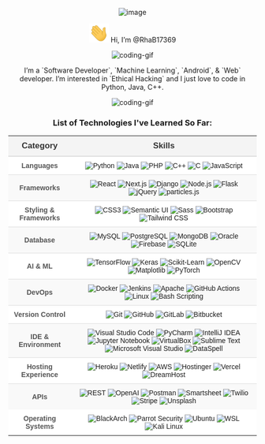 <!-- En-tête du README -->

<p align="center">
  <img src="https://github.com/user-attachments/assets/e0166a1f-c830-43cb-9280-4ae00b33495a" alt="image" width="auto" />
</p>

<p align="center">
 <img src="https://raw.githubusercontent.com/PushpenderIndia/PushpenderIndia/master/media/giphy.webp" alt="Hi" width="40" /> Hi, I’m @RhaB17369
</p>

<p align="center">
  <img src="https://github.com/user-attachments/assets/fd4051c2-5815-4047-a08e-d8f7b038ee5a" alt="coding-gif" width="400" />
</p>

<p align="center">
 <!-- - 👀 I’m interested in ...
  - 🌱 I’m currently learning ...
  - 💞️ I’m looking to collaborate on ...
  - 📫 How to reach me ...
  - 😄 Pronouns: ...
  - ⚡ Fun fact: ... -->
</p>

<!-- Section spéciale pour les informations du repository -->
<!-- En-tête du README -->

<p align="center">
  I’m a `Software Developer`, `Machine Learning`, `Android`, & `Web` developer. I’m interested in `Ethical Hacking` and I just love to code in Python, Java, C++.
</p>

<p align="center">
  <img src="https://github.com/user-attachments/assets/ad64415b-e016-4d82-8cec-83f79474d811" alt="coding-gif" width="400" />
</p>


<!-- Tableau des compétences -->

<h3 align="center">List of Technologies I've Learned So Far:</h3>

<p align="center">
<table style="width: 100%; border-collapse: collapse; text-align: center; font-family: Arial, sans-serif;">
  <tr style="background-color: #f4f4f4; border-bottom: 2px solid #ddd;">
    <th style="padding: 10px; font-size: 1.2em; color: #333;">Category</th>
    <th style="padding: 10px; font-size: 1.2em; color: #333;">Skills</th>
  </tr>
  <tr style="background-color: #ffffff; border-bottom: 1px solid #ddd;">
    <td style="padding: 10px; font-weight: bold; color: #555;">Languages</td>
    <td style="padding: 10px;">
      <img src="https://img.shields.io/badge/Python-3776AB?style=flat&logo=python&logoColor=white" alt="Python" width="80" />
      <img src="https://img.shields.io/badge/Java-007396?style=flat&logo=java&logoColor=white" alt="Java" width="80" />
      <img src="https://img.shields.io/badge/PHP-777BB4?style=flat&logo=php&logoColor=white" alt="PHP" width="80" />
      <img src="https://img.shields.io/badge/C%2B%2B-F34B7F?style=flat&logo=c%2B%2B&logoColor=white" alt="C++" width="80" />
      <img src="https://img.shields.io/badge/C-00599C?style=flat&logo=c&logoColor=white" alt="C" width="80" />
      <img src="https://img.shields.io/badge/JavaScript-F7E018?style=flat&logo=javascript&logoColor=white" alt="JavaScript" width="80" />
    </td>
  </tr>
  <tr style="background-color: #f9f9f9; border-bottom: 1px solid #ddd;">
    <td style="padding: 10px; font-weight: bold; color: #555;">Frameworks</td>
    <td style="padding: 10px;">
      <img src="https://img.shields.io/badge/React-61DAFB?style=flat&logo=react&logoColor=black" alt="React" width="80" />
      <img src="https://img.shields.io/badge/Next.js-000000?style=flat&logo=next.js&logoColor=white" alt="Next.js" width="80" />
      <img src="https://img.shields.io/badge/Django-092D40?style=flat&logo=django&logoColor=white" alt="Django" width="80" />
      <img src="https://img.shields.io/badge/Node.js-8CC84B?style=flat&logo=node.js&logoColor=white" alt="Node.js" width="80" />
      <img src="https://img.shields.io/badge/Flask-000000?style=flat&logo=flask&logoColor=white" alt="Flask" width="80" />
      <img src="https://img.shields.io/badge/jQuery-0769AD?style=flat&logo=jquery&logoColor=white" alt="jQuery" width="80" />
      <img src="https://img.shields.io/badge/particles.js-F5F5F5?style=flat&logo=particles.js&logoColor=000000" alt="particles.js" width="80" />
    </td>
  </tr>
  <tr style="background-color: #ffffff; border-bottom: 1px solid #ddd;">
    <td style="padding: 10px; font-weight: bold; color: #555;">Styling & Frameworks</td>
    <td style="padding: 10px;">
      <img src="https://img.shields.io/badge/CSS3-1572B6?style=flat&logo=css3&logoColor=white" alt="CSS3" width="80" />
      <img src="https://img.shields.io/badge/Semantic%20UI-35B8C2?style=flat&logo=semantic-ui&logoColor=white" alt="Semantic UI" width="80" />
      <img src="https://img.shields.io/badge/Sass-CC6699?style=flat&logo=sass&logoColor=white" alt="Sass" width="80" />
      <img src="https://img.shields.io/badge/Bootstrap-563D7C?style=flat&logo=bootstrap&logoColor=white" alt="Bootstrap" width="80" />
      <img src="https://img.shields.io/badge/Tailwind%20CSS-38B2AC?style=flat&logo=tailwind-css&logoColor=white" alt="Tailwind CSS" width="80" />
    </td>
  </tr>
  <tr style="background-color: #f9f9f9; border-bottom: 1px solid #ddd;">
    <td style="padding: 10px; font-weight: bold; color: #555;">Database</td>
    <td style="padding: 10px;">
      <img src="https://img.shields.io/badge/MySQL-4479A1?style=flat&logo=mysql&logoColor=white" alt="MySQL" width="80" />
      <img src="https://img.shields.io/badge/PostgreSQL-4169E1?style=flat&logo=postgresql&logoColor=white" alt="PostgreSQL" width="80" />
      <img src="https://img.shields.io/badge/MongoDB-47A248?style=flat&logo=mongodb&logoColor=white" alt="MongoDB" width="80" />
      <img src="https://img.shields.io/badge/Oracle-F80000?style=flat&logo=oracle&logoColor=white" alt="Oracle" width="80" />
      <img src="https://img.shields.io/badge/Firebase-FFCA28?style=flat&logo=firebase&logoColor=white" alt="Firebase" width="80" />
      <img src="https://img.shields.io/badge/SQLite-003B57?style=flat&logo=sqlite&logoColor=white" alt="SQLite" width="80" />
    </td>
  </tr>
  <tr style="background-color: #ffffff; border-bottom: 1px solid #ddd;">
    <td style="padding: 10px; font-weight: bold; color: #555;">AI & ML</td>
    <td style="padding: 10px;">
      <img src="https://img.shields.io/badge/TensorFlow-FF6F00?style=flat&logo=tensorflow&logoColor=white" alt="TensorFlow" width="80" />
      <img src="https://img.shields.io/badge/Keras-D00000?style=flat&logo=keras&logoColor=white" alt="Keras" width="80" />
      <img src="https://img.shields.io/badge/Scikit--Learn-F7931E?style=flat&logo=scikit-learn&logoColor=white" alt="Scikit-Learn" width="80" />
      <img src="https://img.shields.io/badge/OpenCV-5C3EE8?style=flat&logo=opencv&logoColor=white" alt="OpenCV" width="80" />
      <img src="https://img.shields.io/badge/Matplotlib-115B80?style=flat&logo=matplotlib&logoColor=white" alt="Matplotlib" width="80" />
      <img src="https://img.shields.io/badge/PyTorch-EE4C2C?style=flat&logo=pytorch&logoColor=white" alt="PyTorch" width="80" />
    </td>
  </tr>
  <tr style="background-color: #f9f9f9; border-bottom: 1px solid #ddd;">
    <td style="padding: 10px; font-weight: bold; color: #555;">DevOps</td>
    <td style="padding: 10px;">
      <img src="https://img.shields.io/badge/Docker-2496ED?style=flat&logo=docker&logoColor=white" alt="Docker" width="80" />
      <img src="https://img.shields.io/badge/Jenkins-D24939?style=flat&logo=jenkins&logoColor=white" alt="Jenkins" width="80" />
      <img src="https://img.shields.io/badge/Apache-D22128?style=flat&logo=apache&logoColor=white" alt="Apache" width="80" />
      <img src="https://img.shields.io/badge/GitHub%20Actions-2088FF?style=flat&logo=github-actions&logoColor=white" alt="GitHub Actions" width="80" />
      <img src="https://img.shields.io/badge/Linux-FCC624?style=flat&logo=linux&logoColor=white" alt="Linux" width="80" />
      <img src="https://img.shields.io/badge/Bash-4EAA25?style=flat&logo=gnu-bash&logoColor=white" alt="Bash Scripting" width="80" />
    </td>
  </tr>
  <tr style="background-color: #ffffff; border-bottom: 1px solid #ddd;">
    <td style="padding: 10px; font-weight: bold; color: #555;">Version Control</td>
    <td style="padding: 10px;">
      <img src="https://img.shields.io/badge/Git-F05032?style=flat&logo=git&logoColor=white" alt="Git" width="80" />
      <img src="https://img.shields.io/badge/GitHub-181717?style=flat&logo=github&logoColor=white" alt="GitHub" width="80" />
      <img src="https://img.shields.io/badge/GitLab-FCA121?style=flat&logo=gitlab&logoColor=white" alt="GitLab" width="80" />
      <img src="https://img.shields.io/badge/Bitbucket-0052CC?style=flat&logo=bitbucket&logoColor=white" alt="Bitbucket" width="80" />
    </td>
  </tr>
  <tr style="background-color: #f9f9f9; border-bottom: 1px solid #ddd;">
    <td style="padding: 10px; font-weight: bold; color: #555;">IDE & Environment</td>
    <td style="padding: 10px;">
      <img src="https://img.shields.io/badge/Visual%20Studio%20Code-007ACC?style=flat&logo=visual-studio-code&logoColor=white" alt="Visual Studio Code" width="80" />
      <img src="https://img.shields.io/badge/PyCharm-000000?style=flat&logo=pycharm&logoColor=white" alt="PyCharm" width="80" />
      <img src="https://img.shields.io/badge/IntelliJ%20IDEA-000000?style=flat&logo=intellij-idea&logoColor=white" alt="IntelliJ IDEA" width="80" />
      <img src="https://img.shields.io/badge/Jupyter%20Notebook-F37626?style=flat&logo=jupyter&logoColor=white" alt="Jupyter Notebook" width="80" />
      <img src="https://img.shields.io/badge/VirtualBox-1836C5?style=flat&logo=virtualbox&logoColor=white" alt="VirtualBox" width="80" />
      <img src="https://img.shields.io/badge/Sublime%20Text-FF9800?style=flat&logo=sublime-text&logoColor=white" alt="Sublime Text" width="80" />
      <img src="https://img.shields.io/badge/Microsoft%20Visual%20Studio-5C2D91?style=flat&logo=visual-studio&logoColor=white" alt="Microsoft Visual Studio" width="80" />
      <img src="https://img.shields.io/badge/DataSpell-000000?style=flat&logo=jetbrains&logoColor=white" alt="DataSpell" width="80" />
    </td>
  </tr>
  <tr style="background-color: #ffffff; border-bottom: 1px solid #ddd;">
    <td style="padding: 10px; font-weight: bold; color: #555;">Hosting Experience</td>
    <td style="padding: 10px;">
      <img src="https://img.shields.io/badge/Heroku-430098?style=flat&logo=heroku&logoColor=white" alt="Heroku" width="80" />
      <img src="https://img.shields.io/badge/Netlify-00C7B7?style=flat&logo=netlify&logoColor=white" alt="Netlify" width="80" />
      <img src="https://img.shields.io/badge/AWS-232F3E?style=flat&logo=amazonaws&logoColor=white" alt="AWS" width="80" />
      <img src="https://img.shields.io/badge/Hostinger-FF4C00?style=flat&logo=hostinger&logoColor=white" alt="Hostinger" width="80" />
      <img src="https://img.shields.io/badge/Vercel-000000?style=flat&logo=vercel&logoColor=white" alt="Vercel" width="80" />
      <img src="https://img.shields.io/badge/DreamHost-5B2C6F?style=flat&logo=dreamhost&logoColor=white" alt="DreamHost" width="80" />
    </td>
  </tr>
  <tr style="background-color: #f9f9f9;">
    <td style="padding: 10px; font-weight: bold; color: #555;">APIs</td>
    <td style="padding: 10px;">
      <img src="https://img.shields.io/badge/REST-000000?style=flat&logo=rest&logoColor=white" alt="REST" width="80" />
      <img src="https://img.shields.io/badge/OpenAI-000000?style=flat&logo=openai&logoColor=white" alt="OpenAI" width="80" />
      <img src="https://img.shields.io/badge/Postman-FF6C37?style=flat&logo=postman&logoColor=white" alt="Postman" width="80" />
      <img src="https://img.shields.io/badge/Smartsheet-0072C6?style=flat&logo=smartsheet&logoColor=white" alt="Smartsheet" width="80" />
      <img src="https://img.shields.io/badge/Twilio-F22C60?style=flat&logo=twilio&logoColor=white" alt="Twilio" width="80" />
      <img src="https://img.shields.io/badge/Stripe-008CFF?style=flat&logo=stripe&logoColor=white" alt="Stripe" width="80" />
      <img src="https://img.shields.io/badge/Unsplash-000000?style=flat&logo=unsplash&logoColor=white" alt="Unsplash" width="80" />
    </td>
  </tr>
  <tr style="background-color: #ffffff;">
    <td style="padding: 10px; font-weight: bold; color: #555;">Operating Systems</td>
    <td style="padding: 10px;">
      <img src="https://img.shields.io/badge/BlackArch-000000?style=flat&logo=blackarch&logoColor=white" alt="BlackArch" width="80" />
      <img src="https://img.shields.io/badge/Parrot%20Security-005E8C?style=flat&logo=parrot-security&logoColor=white" alt="Parrot Security" width="80" />
      <img src="https://img.shields.io/badge/Ubuntu-E95420?style=flat&logo=ubuntu&logoColor=white" alt="Ubuntu" width="80" />
      <img src="https://img.shields.io/badge/WSL-4E8FCE?style=flat&logo=windows-subsystem-for-linux&logoColor=white" alt="WSL" width="80" />
      <img src="https://img.shields.io/badge/Kali%20Linux-557C94?style=flat&logo=kali-linux&logoColor=white" alt="Kali Linux" width="80" />
    </td>
  </tr>
</table>
</p>


